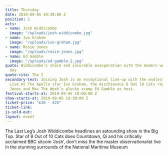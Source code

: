 ```yaml
---
title: Thursday
date: 2019-09-05 19:30:00 Z
position: 1
acts:
- name: Josh Widdicombe
  image: "/uploads/josh-widdicombe.jpg"
- name: Ivo Graham
  image: "/uploads/ivo-graham.jpg"
- name: Rosie Jones
  image: "/uploads/rosie-jones.jpg"
- name: Ed Gamble
  image: "/uploads/ed-gamble-2.jpg"
quote: Widdicombe’s charm and incurable exasperation with the modern world win the
  day
quote-cite: The I
secondary-text: Joining Josh is an exceptional line-up with the endlessly amusing
  Live At The Apollo star Ivo Graham, the mischievous 8 Out 10 Cats regular Rosie
  Jones and Moc The Week’s plucky scamp Ed Gamble as host.
festival-starts-at: 2019-09-05 18:00:00 Z
show-starts-at: 2019-09-05 19:30:00 Z
ticket-price: "£20 - £25"
ticket-link: 
is-sold-out: 
layout: event
---
```


The Last Leg’s Josh Widdicombe headlines an astounding show in the Big Top. Star of 8 Out of 10 Cats does Countdown, Qi and his critically acclaimed BBC sitcom ‘Josh’, don’t miss the the master observationalist live in the stunning surrounds of the National Maritime Museum